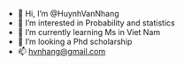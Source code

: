 - 👋 Hi, I’m @HuynhVanNhang
- 👀 I’m interested in Probability and statistics
- 🌱 I’m currently learning Ms in Viet Nam 
- 💞️ I’m looking a Phd scholarship 
- 📫 hvnhang@gmail.com 

<!---
HuynhVanNhang/HuynhVanNhang is a ✨ special ✨ repository because its `README.md` (this file) appears on your GitHub profile.
You can click the Preview link to take a look at your changes.
--->
